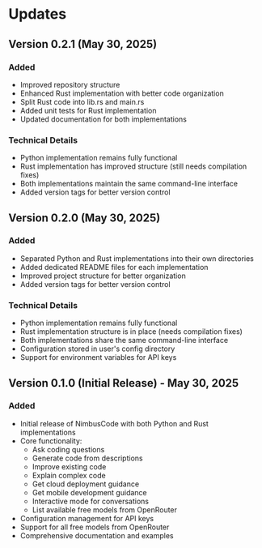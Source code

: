 # Updates

## Version 0.2.1 (May 30, 2025)

### Added
- Improved repository structure
- Enhanced Rust implementation with better code organization
- Split Rust code into lib.rs and main.rs
- Added unit tests for Rust implementation
- Updated documentation for both implementations

### Technical Details
- Python implementation remains fully functional
- Rust implementation has improved structure (still needs compilation fixes)
- Both implementations maintain the same command-line interface
- Added version tags for better version control

## Version 0.2.0 (May 30, 2025)

### Added
- Separated Python and Rust implementations into their own directories
- Added dedicated README files for each implementation
- Improved project structure for better organization
- Added version tags for better version control

### Technical Details
- Python implementation remains fully functional
- Rust implementation structure is in place (needs compilation fixes)
- Both implementations share the same command-line interface
- Configuration stored in user's config directory
- Support for environment variables for API keys

## Version 0.1.0 (Initial Release) - May 30, 2025

### Added
- Initial release of NimbusCode with both Python and Rust implementations
- Core functionality:
  - Ask coding questions
  - Generate code from descriptions
  - Improve existing code
  - Explain complex code
  - Get cloud deployment guidance
  - Get mobile development guidance
  - Interactive mode for conversations
  - List available free models from OpenRouter
- Configuration management for API keys
- Support for all free models from OpenRouter
- Comprehensive documentation and examples
